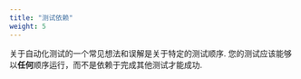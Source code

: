 ```yaml
---
title: "测试依赖"
weight: 5
---
```


关于自动化测试的一个常见想法和误解是关于特定的测试顺序. 您的测试应该能够以**任何**顺序运行，而不是依赖于完成其他测试才能成功. 
